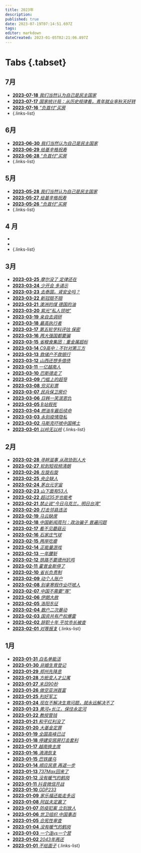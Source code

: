 ```yaml
---
title: 2023年
description: 
published: true
date: 2023-07-19T07:14:51.697Z
tags: 
editor: markdown
dateCreated: 2023-01-05T02:21:06.897Z
---
```


# Tabs {.tabset}
## 7月
- [**2023-07-18** *我们当然认为自己是民主国家*](./2023/07/18.md)
- [**2023-07-17** *国家统计局：从历史规律看，青年就业率秋天好转*](./2023/07/17.md)
- [**2023-07-16** *“负首付”买房*](./2023/07/16.md)
- []()
{.links-list}

## 6月
- [**2023-06-30** *我们当然认为自己是民主国家*](./2023/06/30.md)
- [**2023-06-29** *给基辛格祝寿*](./2023/06/29.md)
- [**2023-06-28** *“负首付”买房*](./2023/06/28.md)
- []()
{.links-list}

## 5月
- [**2023-05-28** *我们当然认为自己是民主国家*](./2023/05/28.md)
- [**2023-05-27** *给基辛格祝寿*](./2023/05/27.md)
- [**2023-05-26** *“负首付”买房*](./2023/05/26.md)
- []()
{.links-list}

## 4 月
- []()
- []()
- []()
{.links-list}

## 3月
- [**2023-03-25** *摩尔没了 定律还在*](./2023/03/25.md)
- [**2023-03-24** *少开会 多请示*](./2023/03/24.md)
- [**2023-03-23** *去泰国，肾安全吗？*](./2023/03/23.md)
- [**2023-03-22** *新冠赔不赔*](./2023/03/22.md)
- [**2023-03-21** *澳洲的煤 德国的油*](./2023/03/21.md)
- [**2023-03-20** *紫光“私人领地”*](./2023/03/20.md)
- [**2023-03-19** *亲自去调研*](./2023/03/19.md)
- [**2023-03-18** *最高执行者*](./2023/03/18.md)
- [**2023-03-17** *第五轮学科评估 保密*](./2023/03/17.md)
- [**2023-03-16** *两大强国都要骗*](./2023/03/16.md)
- [**2023-03-15** *省粮食集团：重金属超标*](./2023/03/15.md)
- [**2023-03-14** *C9高中：不针对第三方*](./2023/03/14.md)
- [**2023-03-13** *救储户不救银行*](./2023/03/13.md)
- [**2023-03-12** *山西还想多借债*](./2023/03/12.md)
- [**2023-03-11** *一亿越南人*](./2023/03/11.md)
- [**2023-03-10** *巴斯德走了*](./2023/03/10.md)
- [**2023-03-09** *门槛上的超导*](./2023/03/09.md)
- [**2023-03-08** *穷买彩票*](./2023/03/08.md)
- [**2023-03-07** *民兵保卫房价*](./2023/03/07.md)
- [**2023-03-06** *日韩一笑泯恩仇*](./2023/03/06.md)
- [**2023-03-05** *B站假死*](./2023/03/05.md)
- [**2023-03-04** *燃油车最后续命*](./2023/03/04.md)
- [**2023-03-03** *永别疫情隐私*](./2023/03/03.md)
- [**2023-03-02** *马斯克吓唬中国稀土*](./2023/03/02.md)
- [**2023-03-01** *以岭无以岭*](./2023/03/01.md)
{.links-list}

## 2月
- [**2023-02-28** *寻衅滋事 从政协到人大*](./2023/02/28.md)
- [**2023-02-27** *轮到短视频清朗*](./2023/02/27.md)
- [**2023-02-26** *左旋右旋*](./2023/02/26.md)
- [**2023-02-25** *央企缺人*](./2023/02/25.md)
- [**2023-02-24** *茅台元宇宙*](./2023/02/24.md)
- [**2023-02-23** *山下面有53人*](./2023/02/23.md)
- [**2023-02-22** *超过35岁也能考*](./2023/02/22.md)
- [**2023-02-21** *禁止说“今日乌克兰，明日台湾”*](./2023/02/21.md)
- [**2023-02-20** *打击邻县违法*](./2023/02/20.md)
- [**2023-02-19** *马云缺席*](./2023/02/19.md)
- [**2023-02-18** *中国新闻周刊：政治骗子 普遍问题*](./2023/02/18.md)
- [**2023-02-17** *看不见蘑菇云*](./2023/02/17.md)
- [**2023-02-16** *石家庄气球*](./2023/02/16.md)
- [**2023-02-15** *两岸吃瘪*](./2023/02/15.md)
- [**2023-02-14** *正能量游戏*](./2023/02/14.md)
- [**2023-02-13** *一年腰斩*](./2023/02/13.md)
- [**2023-02-12** *铁路不要德州扒鸡*](./2023/02/12.md)
- [**2023-02-11** *霍普金斯停了*](./2023/02/11.md)
- [**2023-02-10** *省长负责制*](./2023/02/10.md)
- [**2023-02-09** *动个人账户*](./2023/02/09.md)
- [**2023-02-08** *别拿寒假作业吓唬人*](./2023/02/08.md)
- [**2023-02-07** *中国不需要“等”*](./2023/02/07.md)
- [**2023-02-06** *伊朗大赦*](./2023/02/06.md)
- [**2023-02-05** *洛阳东征*](./2023/02/05.md)
- [**2023-02-04** *散户二次暴动*](./2023/02/04.md)
- [**2023-02-03** *国资共有产权爆雷*](./2023/02/03.md)
- [**2023-02-02** *辞职十年 平坟市长被查*](./2023/02/02.md)
- [**2023-02-01** *对等报复*](./2023/02/01.md)
{.links-list}

## 1月
- [**2023-01-31** *白名单能活*](./2023/01/31.md)
- [**2023-01-30** *非婚生育登记*](./2023/01/30.md)
- [**2023-01-29** *郑州先降息*](./2023/01/29.md)
- [**2023-01-28** *方舱变人才公寓*](./2023/01/28.md)
- [**2023-01-27** *末日90秒*](./2023/01/27.md)
- [**2023-01-26** *做空亚洲首富*](./2023/01/26.md)
- [**2023-01-25** *利好军工*](./2023/01/25.md)
- [**2023-01-24** *现在不解决生育问题，就永远解决不了*](./2023/01/24.md)
- [**2023-01-23** *黄河+长江，保住永定河*](./2023/01/23.md)
- [**2023-01-22** *教授管钱*](./2023/01/22.md)
- [**2023-01-21** *和平红利没了*](./2023/01/21.md)
- [**2023-01-20** *大基金定罪*](./2023/01/20.md)
- [**2023-01-19** *全国高峰已过*](./2023/01/19.md)
- [**2023-01-18** *停建安居房打击套利*](./2023/01/18.md)
- [**2023-01-17** *越南换主席*](./2023/01/17.md)
- [**2023-01-16** *滴滴恢复*](./2023/01/16.md)
- [**2023-01-15** *巴铁援乌*](./2023/01/15.md)
- [**2023-01-14** *顺应民意 再退一步*](./2023/01/14.md)
- [**2023-01-13** *737Max回来了*](./2023/01/13.md)
- [**2023-01-12** *没有暖气的鹤岗*](./2023/01/12.md)
- [**2023-01-11** *抖音微信开战*](./2023/01/11.md)
- [**2023-01-10** *GDP233*](./2023/01/10.md)
- [**2023-01-09** *家乐福还能走多远*](./2023/01/09.md)
- [**2023-01-08** *阿兹夫定赢了*](./2023/01/08.md)
- [**2023-01-07** *防疫犯案 立刻放人*](./2023/01/07.md)
- [**2023-01-06** *世卫组织 中国事态*](./2023/01/06.md)
- [**2023-01-05** *合宪性审查*](./2023/01/05.md)
- [**2023-01-04** *没有暖气的鹤岗*](./2023/01/04.md)
- [**2023-01-03** *一个连vs一个营*](./2023/01/03.md)
- [**2023-01-02** *2043年再还*](./2023/01/02.md)
- [**2023-01-01** *不给面子*](./2023/01/01.md)
{.links-list}
